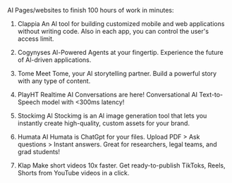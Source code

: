 AI Pages/websites to finish 100 hours of work in minutes:

1. Clappia
An Al tool for building customized mobile and web applications without writing code.
Also in each app, you can control the user's access limit.

2. Cogynyses
Al-Powered Agents at your fingertip.
Experience the future of Al-driven applications.

3. Tome
Meet Tome, your Al storytelling partner.
Build a powerful story with any type of content.

4. PlayHT
Realtime AI Conversations are here!
Conversational AI Text-to-Speech model with <300ms latency!

5. Stockimg Al
Stockimg is an Al image generation tool that lets you instantly create high-quality, custom assets for your brand.

6. Humata AI
Humata is ChatGpt for your files.
Upload PDF > Ask questions > Instant answers.
Great for researchers, legal teams, and grad students!

7. Klap
Make short videos 10x faster.
Get ready-to-publish TikToks, Reels, Shorts from YouTube videos in a click.
